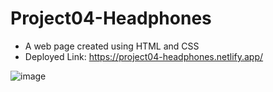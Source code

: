 # Project04-Headphones

- A web page created using HTML and CSS
- Deployed Link: https://project04-headphones.netlify.app/

![image](https://user-images.githubusercontent.com/48837703/217624666-c900268c-88e1-4699-9620-55893af09f1b.png)
